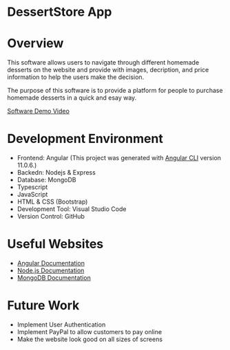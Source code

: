 # DessertStore App

# Overview

This software allows users to navigate through different homemade desserts on the website and provide with images, decription, and price information to help the users make the decision.

The purpose of this software is to provide a platform for people to purchase homemade desserts in a quick and esay way.

[Software Demo Video](https://youtu.be/zZyY3oxAtzI)

# Development Environment

* Frontend: Angular (This project was generated with [Angular CLI](https://github.com/angular/angular-cli) version 11.0.6.)
* Backedn: Nodejs & Express
* Database: MongoDB
* Typescript
* JavaScript
* HTML & CSS (Bootstrap)
* Development Tool: Visual Studio Code
* Version Control: GitHub

# Useful Websites

* [Angular Documentation](https://angular.io/docs)
* [Node.js Documentation](https://nodejs.org/en/docs/)
* [MongoDB Documentation](https://docs.mongodb.com/manual/)

# Future Work

* Implement User Authentication
* Implement PayPal to allow customers to pay online
* Make the website look good on all sizes of screens
